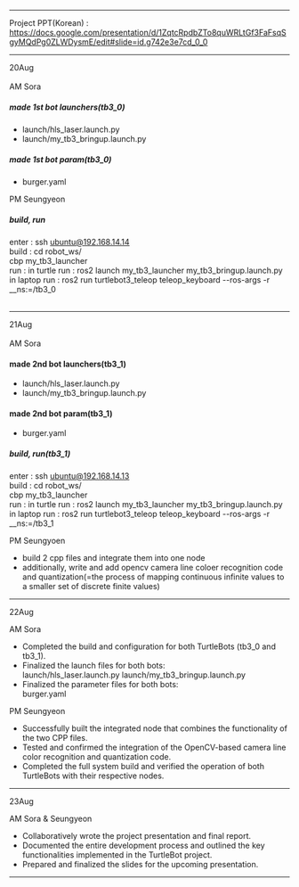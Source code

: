 ***
Project PPT(Korean) : https://docs.google.com/presentation/d/1ZqtcRpdbZTo8quWRLtGf3FaFsqSgyMQdPg0ZLWDysmE/edit#slide=id.g742e3e7cd_0_0

***

20Aug
<br>
<br>
AM Sora
##### made 1st bot launchers(tb3_0)
 - launch/hls_laser.launch.py
 - launch/my_tb3_bringup.launch.py
   
##### made 1st bot param(tb3_0)
 - burger.yaml

PM Seungyeon
##### build, run
enter : ssh ubuntu@192.168.14.14 <br>
build : cd robot_ws/ <br>
cbp my_tb3_launcher <br>
run : 
in turtle run : ros2 launch my_tb3_launcher my_tb3_bringup.launch.py <br>
in laptop run : ros2 run turtlebot3_teleop teleop_keyboard --ros-args -r __ns:=/tb3_0
<br>
<br>
***
21Aug
<br>
<br>
AM Sora
#### made 2nd bot launchers(tb3_1)
 - launch/hls_laser.launch.py
 - launch/my_tb3_bringup.launch.py

#### made 2nd bot param(tb3_1)
 - burger.yaml

##### build, run(tb3_1)
enter : ssh ubuntu@192.168.14.13 <br>
build : cd robot_ws/ <br>
cbp my_tb3_launcher <br>
run : 
in turtle run : ros2 launch my_tb3_launcher my_tb3_bringup.launch.py <br>
in laptop run : ros2 run turtlebot3_teleop teleop_keyboard --ros-args -r __ns:=/tb3_1

PM Seungyoen
 - build 2 cpp files and integrate them into one node
 - additionally, write and add opencv camera line coloer recognition code and quantization(=the process of mapping continuous infinite values to a smaller set of discrete finite values)
***
22Aug <br>

AM Sora
 - Completed the build and configuration for both TurtleBots (tb3_0 and tb3_1).
 - Finalized the launch files for both bots: <br>
        launch/hls_laser.launch.py
        launch/my_tb3_bringup.launch.py
 - Finalized the parameter files for both bots: <br>
        burger.yaml

PM Seungyeon
 - Successfully built the integrated node that combines the functionality of the two CPP files.
 - Tested and confirmed the integration of the OpenCV-based camera line color recognition and quantization code.
 - Completed the full system build and verified the operation of both TurtleBots with their respective nodes.
***
23Aug <br>

AM Sora & Seungyeon
 - Collaboratively wrote the project presentation and final report.
 - Documented the entire development process and outlined the key functionalities implemented in the TurtleBot project.
 - Prepared and finalized the slides for the upcoming presentation.

***
